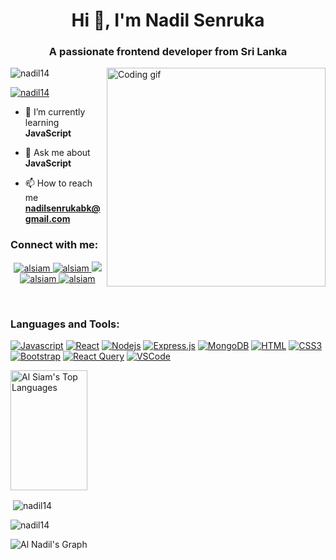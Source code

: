 <h1 align="center">Hi 👋, I'm Nadil Senruka</h1>
<h3 align="center">A passionate frontend developer from Sri Lanka</h3>


<img align="right" width="350" src="/assets/programmer.gif" alt="Coding gif" />


<p align="left"> <img src="https://komarev.com/ghpvc/?username=nadil14&label=Profile%20views&color=0e75b6&style=flat" alt="nadil14" /> </p>

<p align="left"> <a href="https://github.com/ryo-ma/github-profile-trophy"><img src="https://github-profile-trophy.vercel.app/?username=nadil14" alt="nadil14" /></a> </p>

- 🌱 I’m currently learning **JavaScript**

- 💬 Ask me about **JavaScript**

- 📫 How to reach me **nadilsenrukabk@gmail.com**

<h3 align="left">Connect with me:</h3>
<p align="center">
 <a href="#" target="blank">
  <img src="https://img.shields.io/badge/Website-DC143C?style=for-the-badge&logo=medium&logoColor=white" alt="alsiam" />
 </a>
 <a href="https://linkedin.com/in/nadil-senruka" target="_blank">
  <img src="https://img.shields.io/badge/LinkedIn-0077B5?style=for-the-badge&logo=linkedin&logoColor=white" alt="alsiam"/>
 </a>
 <!-- <a href="https://dev.to/alsiam" target="_blank">
  <img src="https://img.shields.io/badge/dev.to-0A0A0A?style=for-the-badge&logo=dev.to&logoColor=white" alt="alsiam" />
 </a> -->
 <a href="https://twitter.com/n_zenruk" target="_blank">
  <img src="https://img.shields.io/badge/Twitter-1DA1F2?style=for-the-badge&logo=twitter&logoColor=white" />
 </a>
 <a href="https://instagram.com/_n_zenruk_" target="_blank">
  <img src="https://img.shields.io/badge/Instagram-fe4164?style=for-the-badge&logo=instagram&logoColor=white" alt="alsiam" />
 </a> 
 <a href="https://facebook.com/max.page.3538" target="_blank">
  <img src="https://img.shields.io/badge/Facebook-20BEFF?&style=for-the-badge&logo=facebook&logoColor=white" alt="alsiam"  />
  </a> 
</p>
<br />

<h3 align="left">Languages and Tools:</h3>

<p dir="auto"><a target="_blank" rel="noopener noreferrer nofollow" href="https://camo.githubusercontent.com/ce6d598510de1a8ecf703ff8517155cecc610a4de25491ed71310105f8a1f12b/68747470733a2f2f696d672e736869656c64732e696f2f62616467652f4a6176617363726970742d4630444234463f7374796c653d666f722d7468652d6261646765266c6162656c436f6c6f723d626c61636b266c6f676f3d6a617661736372697074266c6f676f436f6c6f723d463044423446"><img src="https://camo.githubusercontent.com/ce6d598510de1a8ecf703ff8517155cecc610a4de25491ed71310105f8a1f12b/68747470733a2f2f696d672e736869656c64732e696f2f62616467652f4a6176617363726970742d4630444234463f7374796c653d666f722d7468652d6261646765266c6162656c436f6c6f723d626c61636b266c6f676f3d6a617661736372697074266c6f676f436f6c6f723d463044423446" alt="Javascript" data-canonical-src="https://img.shields.io/badge/Javascript-F0DB4F?style=for-the-badge&amp;labelColor=black&amp;logo=javascript&amp;logoColor=F0DB4F" style="max-width: 100%;"></a>
<a target="_blank" rel="noopener noreferrer nofollow" href="https://camo.githubusercontent.com/3356d10dd79f916a84ae5dba4c297fcc1a4b01bea6a2a46c7e7a7797c6a22d0f/68747470733a2f2f696d672e736869656c64732e696f2f62616467652f2d52656163742d3631444246423f7374796c653d666f722d7468652d6261646765266c6162656c436f6c6f723d626c61636b266c6f676f3d7265616374266c6f676f436f6c6f723d363144424642"><img src="https://camo.githubusercontent.com/3356d10dd79f916a84ae5dba4c297fcc1a4b01bea6a2a46c7e7a7797c6a22d0f/68747470733a2f2f696d672e736869656c64732e696f2f62616467652f2d52656163742d3631444246423f7374796c653d666f722d7468652d6261646765266c6162656c436f6c6f723d626c61636b266c6f676f3d7265616374266c6f676f436f6c6f723d363144424642" alt="React" data-canonical-src="https://img.shields.io/badge/-React-61DBFB?style=for-the-badge&amp;labelColor=black&amp;logo=react&amp;logoColor=61DBFB" style="max-width: 100%;"></a>
<a target="_blank" rel="noopener noreferrer nofollow" href="https://camo.githubusercontent.com/c7a15bdd1c5e9cc4c887fb654d79768d4944e53a94a92766a81312bfe72fdd14/68747470733a2f2f696d672e736869656c64732e696f2f62616467652f4e6f64656a732d3343383733413f7374796c653d666f722d7468652d6261646765266c6162656c436f6c6f723d626c61636b266c6f676f3d6e6f64652e6a73266c6f676f436f6c6f723d334338373341"><img src="https://camo.githubusercontent.com/c7a15bdd1c5e9cc4c887fb654d79768d4944e53a94a92766a81312bfe72fdd14/68747470733a2f2f696d672e736869656c64732e696f2f62616467652f4e6f64656a732d3343383733413f7374796c653d666f722d7468652d6261646765266c6162656c436f6c6f723d626c61636b266c6f676f3d6e6f64652e6a73266c6f676f436f6c6f723d334338373341" alt="Nodejs" data-canonical-src="https://img.shields.io/badge/Nodejs-3C873A?style=for-the-badge&amp;labelColor=black&amp;logo=node.js&amp;logoColor=3C873A" style="max-width: 100%;"></a>
<a target="_blank" rel="noopener noreferrer nofollow" href="https://camo.githubusercontent.com/4912b34d2a0c3d279f4abc1c39e75a2cdcbf874433796a72745dda64efb68df7/68747470733a2f2f696d672e736869656c64732e696f2f62616467652f457870726573732e6a732d3030303030303f7374796c653d666f722d7468652d6261646765266c6f676f3d65787072657373266c6f676f436f6c6f723d7768697465"><img src="https://camo.githubusercontent.com/4912b34d2a0c3d279f4abc1c39e75a2cdcbf874433796a72745dda64efb68df7/68747470733a2f2f696d672e736869656c64732e696f2f62616467652f457870726573732e6a732d3030303030303f7374796c653d666f722d7468652d6261646765266c6f676f3d65787072657373266c6f676f436f6c6f723d7768697465" alt="Express.js" data-canonical-src="https://img.shields.io/badge/Express.js-000000?style=for-the-badge&amp;logo=express&amp;logoColor=white" style="max-width: 100%;"></a>
<a target="_blank" rel="noopener noreferrer nofollow" href="https://camo.githubusercontent.com/4ae569342c64ecd9f0d7e7cbed78fffcca6a0f427e8efb4297c1d357dfb09074/68747470733a2f2f696d672e736869656c64732e696f2f62616467652f4d6f6e676f44422d3445413934423f7374796c653d666f722d7468652d6261646765266c6f676f3d6d6f6e676f6462266c6f676f436f6c6f723d7768697465"><img src="https://camo.githubusercontent.com/4ae569342c64ecd9f0d7e7cbed78fffcca6a0f427e8efb4297c1d357dfb09074/68747470733a2f2f696d672e736869656c64732e696f2f62616467652f4d6f6e676f44422d3445413934423f7374796c653d666f722d7468652d6261646765266c6f676f3d6d6f6e676f6462266c6f676f436f6c6f723d7768697465" alt="MongoDB" data-canonical-src="https://img.shields.io/badge/MongoDB-4EA94B?style=for-the-badge&amp;logo=mongodb&amp;logoColor=white" style="max-width: 100%;"></a>
<a target="_blank" rel="noopener noreferrer nofollow" href="https://camo.githubusercontent.com/bfe6a48836e87b13a16f1f56f88fee428475c2ac29247992ec9b8bcc7154f881/68747470733a2f2f696d672e736869656c64732e696f2f62616467652f48544d4c352d4533344632363f7374796c653d666f722d7468652d6261646765266c6f676f3d68746d6c35266c6f676f436f6c6f723d7768697465"><img src="https://camo.githubusercontent.com/bfe6a48836e87b13a16f1f56f88fee428475c2ac29247992ec9b8bcc7154f881/68747470733a2f2f696d672e736869656c64732e696f2f62616467652f48544d4c352d4533344632363f7374796c653d666f722d7468652d6261646765266c6f676f3d68746d6c35266c6f676f436f6c6f723d7768697465" alt="HTML" data-canonical-src="https://img.shields.io/badge/HTML5-E34F26?style=for-the-badge&amp;logo=html5&amp;logoColor=white" style="max-width: 100%;"></a>
<a target="_blank" rel="noopener noreferrer nofollow" href="https://camo.githubusercontent.com/472c222e8f240a48ae51cd9b082a1b857be809dcd851a25150890c2da50c13a5/68747470733a2f2f696d672e736869656c64732e696f2f62616467652f435353332d3135373242363f7374796c653d666f722d7468652d6261646765266c6f676f3d63737333266c6f676f436f6c6f723d7768697465"><img src="https://camo.githubusercontent.com/472c222e8f240a48ae51cd9b082a1b857be809dcd851a25150890c2da50c13a5/68747470733a2f2f696d672e736869656c64732e696f2f62616467652f435353332d3135373242363f7374796c653d666f722d7468652d6261646765266c6f676f3d63737333266c6f676f436f6c6f723d7768697465" alt="CSS3" data-canonical-src="https://img.shields.io/badge/CSS3-1572B6?style=for-the-badge&amp;logo=css3&amp;logoColor=white" style="max-width: 100%;"></a>
<a target="_blank" rel="noopener noreferrer nofollow" href="https://camo.githubusercontent.com/c402bd25609922ab7160b91524aeb125a2e664070816aeb6dd66af9c41f70087/68747470733a2f2f696d672e736869656c64732e696f2f62616467652f426f6f7473747261702d3536334437433f7374796c653d666f722d7468652d6261646765266c6f676f3d626f6f747374726170266c6f676f436f6c6f723d7768697465"><img src="https://camo.githubusercontent.com/c402bd25609922ab7160b91524aeb125a2e664070816aeb6dd66af9c41f70087/68747470733a2f2f696d672e736869656c64732e696f2f62616467652f426f6f7473747261702d3536334437433f7374796c653d666f722d7468652d6261646765266c6f676f3d626f6f747374726170266c6f676f436f6c6f723d7768697465" alt="Bootstrap" data-canonical-src="https://img.shields.io/badge/Bootstrap-563D7C?style=for-the-badge&amp;logo=bootstrap&amp;logoColor=white" style="max-width: 100%;"></a>
<a target="_blank" rel="noopener noreferrer nofollow" href="https://camo.githubusercontent.com/2021b00ae21b4170be4828e51b3287f4eaac12952739eb13bb9fb314e0a53206/68747470733a2f2f696d672e736869656c64732e696f2f62616467652f2d52656163745f51756572792d4646343135343f7374796c653d666f722d7468652d6261646765266c6f676f3d72656163742532307175657279266c6f676f436f6c6f723d7768697465"><img src="https://camo.githubusercontent.com/2021b00ae21b4170be4828e51b3287f4eaac12952739eb13bb9fb314e0a53206/68747470733a2f2f696d672e736869656c64732e696f2f62616467652f2d52656163745f51756572792d4646343135343f7374796c653d666f722d7468652d6261646765266c6f676f3d72656163742532307175657279266c6f676f436f6c6f723d7768697465" alt="React Query" data-canonical-src="https://img.shields.io/badge/-React_Query-FF4154?style=for-the-badge&amp;logo=react%20query&amp;logoColor=white" style="max-width: 100%;"></a>
<a target="_blank" rel="noopener noreferrer nofollow" href="https://camo.githubusercontent.com/d6d511121ecbd37f726b8931bc72bb75ff7eccabd9b0288955cfdd23297873d7/68747470733a2f2f696d672e736869656c64732e696f2f62616467652f56697375616c5f53747564696f2d3030373864373f7374796c653d666f722d7468652d6261646765266c6f676f3d76697375616c25323073747564696f266c6f676f436f6c6f723d7768697465"><img src="https://camo.githubusercontent.com/d6d511121ecbd37f726b8931bc72bb75ff7eccabd9b0288955cfdd23297873d7/68747470733a2f2f696d672e736869656c64732e696f2f62616467652f56697375616c5f53747564696f2d3030373864373f7374796c653d666f722d7468652d6261646765266c6f676f3d76697375616c25323073747564696f266c6f676f436f6c6f723d7768697465" alt="VSCode" data-canonical-src="https://img.shields.io/badge/Visual_Studio-0078d7?style=for-the-badge&amp;logo=visual%20studio&amp;logoColor=white" style="max-width: 100%;"></a>



<p><img alt="Al Siam's Top Languages" src="https://camo.githubusercontent.com/cac99f7b2b9bbb3e4bf91b150143303f8bc400a0412195b06be72e0bb1f30ac0/68747470733a2f2f64656e766572636f646572312d6769746875622d726561646d652d73746174732e76657263656c2e6170702f6170692f746f702d6c616e67732f3f757365726e616d653d616c7369616d266c616e67735f636f756e743d38266c61796f75743d636f6d70616374267468656d653d726561637426626f726465725f636f6c6f723d3746334642462662675f636f6c6f723d304431313137267469746c655f636f6c6f723d4638354437462669636f6e5f636f6c6f723d463844383636" height="192px" width="49.5%" data-canonical-src="https://denvercoder1-github-readme-stats.vercel.app/api/top-langs/?username=alsiam&amp;langs_count=8&amp;layout=compact&amp;theme=react&amp;border_color=7F3FBF&amp;bg_color=0D1117&amp;title_color=F85D7F&amp;icon_color=F8D866" style="max-width: 100%;"></p>

<p>&nbsp;<img align="center" src="https://github-readme-stats.vercel.app/api?username=nadil14&show_icons=true&locale=en" alt="nadil14" /></p>

<p><img align="center" src="https://github-readme-streak-stats.herokuapp.com/?user=nadil14&" alt="nadil14" /></p>

![Al Nadil's Graph](https://github-readme-activity-graph.vercel.app/graph?username=nadil14&custom_title=Nadil's%20GitHub%20Activity%20Graph&bg_color=0D1117&color=7F3FBF&line=7F3FBF&point=7F3FBF&area_color=FFFFFF&title_color=FFFFFF&area=true)
